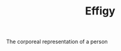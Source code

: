 ---
title: Effigy
letter: E
permalink: "/definitions/bld-effigy.html"
body: The corporeal representation of a person
published_at: '2018-07-07'
source: Black's Law Dictionary 2nd Ed (1910)
layout: post
---